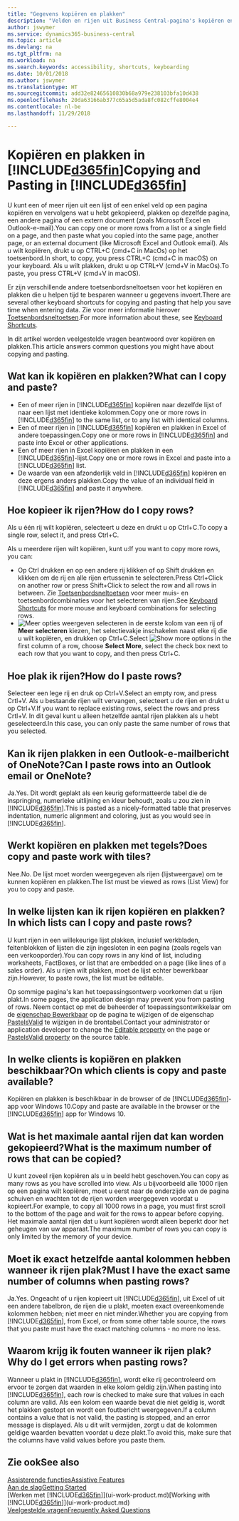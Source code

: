 ```yaml
---
title: "Gegevens kopiëren en plakken"
description: "Velden en rijen uit Business Central-pagina's kopiëren en ergens anders plakken."
author: jswymer
ms.service: dynamics365-business-central
ms.topic: article
ms.devlang: na
ms.tgt_pltfrm: na
ms.workload: na
ms.search.keywords: accessibility, shortcuts, keyboarding
ms.date: 10/01/2018
ms.author: jswymer
ms.translationtype: HT
ms.sourcegitcommit: add32e82465610830b68a979e238103bfa10d438
ms.openlocfilehash: 20da63166ab377c65a5d5ada8fc082cffe8004e4
ms.contentlocale: nl-be
ms.lasthandoff: 11/29/2018

---
```


# <a name="copying-and-pasting-in-included365finincludesd365finmdmd"></a><span data-ttu-id="4379f-103">Kopiëren en plakken in [!INCLUDE[d365fin](includes/d365fin_md.md)]</span><span class="sxs-lookup"><span data-stu-id="4379f-103">Copying and Pasting in [!INCLUDE[d365fin](includes/d365fin_md.md)]</span></span>
<span data-ttu-id="4379f-104">U kunt een of meer rijen uit een lijst of een enkel veld op een pagina kopiëren en vervolgens wat u hebt gekopieerd, plakken op dezelfde pagina, een andere pagina of een extern document (zoals Microsoft Excel en Outlook-e-mail).</span><span class="sxs-lookup"><span data-stu-id="4379f-104">You can copy one or more rows from a list or a single field on a page, and then paste what you copied into the same page, another page, or an external document (like Microsoft Excel and Outlook email).</span></span> <span data-ttu-id="4379f-105">Als u wilt kopiëren, drukt u op CTRL+C (cmd+C in MacOs) op het toetsenbord.</span><span class="sxs-lookup"><span data-stu-id="4379f-105">In short, to copy, you press CTRL+C (cmd+C in macOS) on your keyboard.</span></span> <span data-ttu-id="4379f-106">Als u wilt plakken, drukt u op CTRL+V (cmd+V in MacOs).</span><span class="sxs-lookup"><span data-stu-id="4379f-106">To paste, you press CTRL+V (cmd+V in macOS).</span></span>

<span data-ttu-id="4379f-107">Er zijn verschillende andere toetsenbordsneltoetsen voor het kopiëren en plakken die u helpen tijd te besparen wanneer u gegevens invoert.</span><span class="sxs-lookup"><span data-stu-id="4379f-107">There are several other keyboard shortcuts for copying and pasting that help you save time when entering data.</span></span> <span data-ttu-id="4379f-108">Zie voor meer informatie hierover [Toetsenbordsneltoetsen](keyboard-shortcuts.md#CopyRows).</span><span class="sxs-lookup"><span data-stu-id="4379f-108">For more information about these, see [Keyboard Shortcuts](keyboard-shortcuts.md#CopyRows).</span></span>

<span data-ttu-id="4379f-109">In dit artikel worden veelgestelde vragen beantwoord over kopiëren en plakken.</span><span class="sxs-lookup"><span data-stu-id="4379f-109">This article answers common questions you might have about copying and pasting.</span></span>  

## <a name="what-can-i-copy-and-paste"></a><span data-ttu-id="4379f-110">Wat kan ik kopiëren en plakken?</span><span class="sxs-lookup"><span data-stu-id="4379f-110">What can I copy and paste?</span></span>
-   <span data-ttu-id="4379f-111">Een of meer rijen in [!INCLUDE[d365fin](includes/d365fin_md.md)] kopiëren naar dezelfde lijst of naar een lijst met identieke kolommen.</span><span class="sxs-lookup"><span data-stu-id="4379f-111">Copy one or more rows in [!INCLUDE[d365fin](includes/d365fin_md.md)] to the same list, or to any list with identical columns.</span></span>
-   <span data-ttu-id="4379f-112">Een of meer rijen in [!INCLUDE[d365fin](includes/d365fin_md.md)] kopiëren en plakken in Excel of andere toepassingen.</span><span class="sxs-lookup"><span data-stu-id="4379f-112">Copy one or more rows in [!INCLUDE[d365fin](includes/d365fin_md.md)] and paste into Excel or other applications.</span></span>
-   <span data-ttu-id="4379f-113">Een of meer rijen in Excel kopiëren en plakken in een [!INCLUDE[d365fin](includes/d365fin_md.md)]-lijst.</span><span class="sxs-lookup"><span data-stu-id="4379f-113">Copy one or more rows in Excel and paste into a [!INCLUDE[d365fin](includes/d365fin_md.md)] list.</span></span>
-   <span data-ttu-id="4379f-114">De waarde van een afzonderlijk veld in [!INCLUDE[d365fin](includes/d365fin_md.md)] kopiëren en deze ergens anders plakken.</span><span class="sxs-lookup"><span data-stu-id="4379f-114">Copy the value of an individual field in [!INCLUDE[d365fin](includes/d365fin_md.md)] and paste it anywhere.</span></span>

## <a name="how-do-i-copy-rows"></a><span data-ttu-id="4379f-115">Hoe kopieer ik rijen?</span><span class="sxs-lookup"><span data-stu-id="4379f-115">How do I copy rows?</span></span>
<span data-ttu-id="4379f-116">Als u één rij wilt kopiëren, selecteert u deze en drukt u op Ctrl+C.</span><span class="sxs-lookup"><span data-stu-id="4379f-116">To copy a single row, select it, and press Ctrl+C.</span></span>

<span data-ttu-id="4379f-117">Als u meerdere rijen wilt kopiëren, kunt u:</span><span class="sxs-lookup"><span data-stu-id="4379f-117">If you want to copy more rows, you can:</span></span>
-   <span data-ttu-id="4379f-118">Op Ctrl drukken en op een andere rij klikken of op Shift drukken en klikken om de rij en alle rijen ertussenin te selecteren.</span><span class="sxs-lookup"><span data-stu-id="4379f-118">Press Ctrl+Click on another row or press Shift+Click to select the row and all rows in between.</span></span> <span data-ttu-id="4379f-119">Zie [Toetsenbordsneltoetsen](keyboard-shortcuts.md#CopyRows) voor meer muis- en toetsenbordcombinaties voor het selecteren van rijen.</span><span class="sxs-lookup"><span data-stu-id="4379f-119">See [Keyboard Shortcuts](keyboard-shortcuts.md#CopyRows) for more mouse and keyboard combinations for selecting rows.</span></span>
-   <span data-ttu-id="4379f-120">![Meer opties weergeven](media/show-more-options-icon.png "pictogram Meer opties weergeven") selecteren in de eerste kolom van een rij of **Meer selecteren** kiezen, het selectievakje inschakelen naast elke rij die u wilt kopiëren, en drukken op Ctrl+C.</span><span class="sxs-lookup"><span data-stu-id="4379f-120">Select ![Show more options](media/show-more-options-icon.png "Show more options icon") in the first column of a row, choose **Select More**, select the check box next to each row that you want to copy, and then press Ctrl+C.</span></span>

## <a name="how-do-i-paste-rows"></a><span data-ttu-id="4379f-121">Hoe plak ik rijen?</span><span class="sxs-lookup"><span data-stu-id="4379f-121">How do I paste rows?</span></span>
<span data-ttu-id="4379f-122">Selecteer een lege rij en druk op Ctrl+V.</span><span class="sxs-lookup"><span data-stu-id="4379f-122">Select an empty row, and press Crtl+V.</span></span> <span data-ttu-id="4379f-123">Als u bestaande rijen wilt vervangen, selecteert u de rijen en drukt u op Ctrl+V.</span><span class="sxs-lookup"><span data-stu-id="4379f-123">If you want to replace existing rows, select the rows and press Crtl+V.</span></span> <span data-ttu-id="4379f-124">In dit geval kunt u alleen hetzelfde aantal rijen plakken als u hebt geselecteerd.</span><span class="sxs-lookup"><span data-stu-id="4379f-124">In this case, you can only paste the same number of rows that you selected.</span></span>

<!-- Rows are pasted directly where your cursor is located. If you paste into an empty line, any existing subsequent lines will be moved after the pasted lines. If you paste into an existing line or lines, this will be overwritten.-->

## <a name="can-i-paste-rows-into-an-outlook-email-or-onenote"></a><span data-ttu-id="4379f-125">Kan ik rijen plakken in een Outlook-e-mailbericht of OneNote?</span><span class="sxs-lookup"><span data-stu-id="4379f-125">Can I paste rows into an Outlook email or OneNote?</span></span>
<span data-ttu-id="4379f-126">Ja.</span><span class="sxs-lookup"><span data-stu-id="4379f-126">Yes.</span></span> <span data-ttu-id="4379f-127">Dit wordt geplakt als een keurig geformatteerde tabel die de inspringing, numerieke uitlijning en kleur behoudt, zoals u zou zien in [!INCLUDE[d365fin](includes/d365fin_md.md)].</span><span class="sxs-lookup"><span data-stu-id="4379f-127">This is pasted as a nicely-formatted table that preserves indentation, numeric alignment and coloring, just as you would see in [!INCLUDE[d365fin](includes/d365fin_md.md)].</span></span>

## <a name="does-copy-and-paste-work-with-tiles"></a><span data-ttu-id="4379f-128">Werkt kopiëren en plakken met tegels?</span><span class="sxs-lookup"><span data-stu-id="4379f-128">Does copy and paste work with tiles?</span></span>
<span data-ttu-id="4379f-129">Nee.</span><span class="sxs-lookup"><span data-stu-id="4379f-129">No.</span></span> <span data-ttu-id="4379f-130">De lijst moet worden weergegeven als rijen (lijstweergave) om te kunnen kopiëren en plakken.</span><span class="sxs-lookup"><span data-stu-id="4379f-130">The list must be viewed as rows (List View) for you to copy and paste.</span></span>

## <a name="in-which-lists-can-i-copy-and-paste-rows"></a><span data-ttu-id="4379f-131">In welke lijsten kan ik rijen kopiëren en plakken?</span><span class="sxs-lookup"><span data-stu-id="4379f-131">In which lists can I copy and paste rows?</span></span>
<span data-ttu-id="4379f-132">U kunt rijen in een willekeurige lijst plakken, inclusief werkbladen, feitenblokken of lijsten die zijn ingesloten in een pagina (zoals regels van een verkooporder).</span><span class="sxs-lookup"><span data-stu-id="4379f-132">You can copy rows in any kind of list, including worksheets, FactBoxes, or list that are embedded on a page (like lines of a sales order).</span></span> <span data-ttu-id="4379f-133">Als u rijen wilt plakken, moet de lijst echter bewerkbaar zijn.</span><span class="sxs-lookup"><span data-stu-id="4379f-133">However, to paste rows, the list must be editable.</span></span>

<span data-ttu-id="4379f-134">Op sommige pagina's kan het toepassingsontwerp voorkomen dat u rijen plakt.</span><span class="sxs-lookup"><span data-stu-id="4379f-134">In some pages, the application design may prevent you from pasting of rows.</span></span> <span data-ttu-id="4379f-135">Neem contact op met de beheerder of toepassingsontwikkelaar om de [eigenschap Bewerkbaar](https://docs.microsoft.com/en-us/dynamics365/business-central/dev-itpro/developer/properties/devenv-editable-property) op de pagina te wijzigen of de eigenschap [PasteIsValid](https://docs.microsoft.com/en-us/dynamics365/business-central/dev-itpro/developer/properties/devenv-pasteisvalid-property) te wijzigen in de brontabel.</span><span class="sxs-lookup"><span data-stu-id="4379f-135">Contact your administrator or application developer to change the [Editable property](https://docs.microsoft.com/en-us/dynamics365/business-central/dev-itpro/developer/properties/devenv-editable-property) on the page or [PasteIsValid property](https://docs.microsoft.com/en-us/dynamics365/business-central/dev-itpro/developer/properties/devenv-pasteisvalid-property) on the source table.</span></span>

## <a name="on-which-clients-is-copy-and-paste-available"></a><span data-ttu-id="4379f-136">In welke clients is kopiëren en plakken beschikbaar?</span><span class="sxs-lookup"><span data-stu-id="4379f-136">On which clients is copy and paste available?</span></span>
<span data-ttu-id="4379f-137">Kopiëren en plakken is beschikbaar in de browser of de [!INCLUDE[d365fin](includes/d365fin_md.md)]-app voor Windows 10.</span><span class="sxs-lookup"><span data-stu-id="4379f-137">Copy and paste are available in the browser or the [!INCLUDE[d365fin](includes/d365fin_md.md)] app for Windows 10.</span></span>

## <a name="what-is-the-maximum-number-of-rows-that-can-be-copied"></a><span data-ttu-id="4379f-138">Wat is het maximale aantal rijen dat kan worden gekopieerd?</span><span class="sxs-lookup"><span data-stu-id="4379f-138">What is the maximum number of rows that can be copied?</span></span>
<span data-ttu-id="4379f-139">U kunt zoveel rijen kopiëren als u in beeld hebt geschoven.</span><span class="sxs-lookup"><span data-stu-id="4379f-139">You can copy as many rows as you have scrolled into view.</span></span> <span data-ttu-id="4379f-140">Als u bijvoorbeeld alle 1000 rijen op een pagina wilt kopiëren, moet u eerst naar de onderzijde van de pagina schuiven en wachten tot de rijen worden weergegeven voordat u kopieert.</span><span class="sxs-lookup"><span data-stu-id="4379f-140">For example, to copy all 1000 rows in a page, you must first scroll to the bottom of the page and wait for the rows to appear before copying.</span></span> <span data-ttu-id="4379f-141">Het maximale aantal rijen dat u kunt kopiëren wordt alleen beperkt door het geheugen van uw apparaat.</span><span class="sxs-lookup"><span data-stu-id="4379f-141">The maximum number of rows you can copy is only limited by the memory of your device.</span></span>

## <a name="must-i-have-the-exact-same-number-of-columns-when-pasting-rows"></a><span data-ttu-id="4379f-142">Moet ik exact hetzelfde aantal kolommen hebben wanneer ik rijen plak?</span><span class="sxs-lookup"><span data-stu-id="4379f-142">Must I have the exact same number of columns when pasting rows?</span></span>
<span data-ttu-id="4379f-143">Ja.</span><span class="sxs-lookup"><span data-stu-id="4379f-143">Yes.</span></span> <span data-ttu-id="4379f-144">Ongeacht of u rijen kopieert uit [!INCLUDE[d365fin](includes/d365fin_md.md)], uit Excel of uit een andere tabelbron, de rijen die u plakt, moeten exact overeenkomende kolommen hebben; niet meer en niet minder.</span><span class="sxs-lookup"><span data-stu-id="4379f-144">Whether you are copying from [!INCLUDE[d365fin](includes/d365fin_md.md)], from Excel, or from some other table source, the rows that you paste must have the exact matching columns - no more no less.</span></span>

## <a name="why-do-i-get-errors-when-pasting-rows"></a><span data-ttu-id="4379f-145">Waarom krijg ik fouten wanneer ik rijen plak?</span><span class="sxs-lookup"><span data-stu-id="4379f-145">Why do I get errors when pasting rows?</span></span>
<span data-ttu-id="4379f-146">Wanneer u plakt in [!INCLUDE[d365fin](includes/d365fin_md.md)], wordt elke rij gecontroleerd om ervoor te zorgen dat waarden in elke kolom geldig zijn.</span><span class="sxs-lookup"><span data-stu-id="4379f-146">When pasting into [!INCLUDE[d365fin](includes/d365fin_md.md)], each row is checked to make sure that values in each column are valid.</span></span> <span data-ttu-id="4379f-147">Als een kolom een waarde bevat die niet geldig is, wordt het plakken gestopt en wordt een foutbericht weergegeven.</span><span class="sxs-lookup"><span data-stu-id="4379f-147">If a column contains a value that is not valid, the pasting is stopped, and an error message is displayed.</span></span> <span data-ttu-id="4379f-148">Als u dit wilt vermijden, zorgt u dat de kolommen geldige waarden bevatten voordat u deze plakt.</span><span class="sxs-lookup"><span data-stu-id="4379f-148">To avoid this, make sure that the columns have valid values before you paste them.</span></span>


## <a name="see-also"></a><span data-ttu-id="4379f-149">Zie ook</span><span class="sxs-lookup"><span data-stu-id="4379f-149">See also</span></span>
[<span data-ttu-id="4379f-150">Assisterende functies</span><span class="sxs-lookup"><span data-stu-id="4379f-150">Assistive Features</span></span>](ui-accessibility.md)  
[<span data-ttu-id="4379f-151">Aan de slag</span><span class="sxs-lookup"><span data-stu-id="4379f-151">Getting Started</span></span>](product-get-started.md)  
<span data-ttu-id="4379f-152">[Werken met [!INCLUDE[d365fin](includes/d365fin_md.md)]](ui-work-product.md)</span><span class="sxs-lookup"><span data-stu-id="4379f-152">[Working with [!INCLUDE[d365fin](includes/d365fin_md.md)]](ui-work-product.md)</span></span>  
[<span data-ttu-id="4379f-153">Veelgestelde vragen</span><span class="sxs-lookup"><span data-stu-id="4379f-153">Frequently Asked Questions</span></span>](across-faq.md)  

